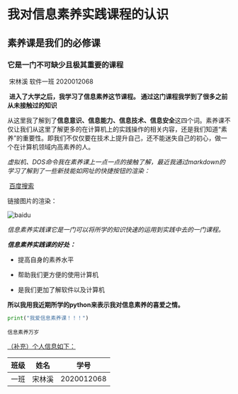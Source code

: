 # 我对信息素养实践课程的认识 

## 素养课是我们的必修课

### 它是一门不可缺少且极其重要的课程

​     宋林溪   软件一班   2020012068

​   **进入了大学之后，我学习了信息素养这节课程。 通过这门课程我学到了很多之前从未接触过的知识**

从这里我了解到了**信息意识、信息能力、信息技术、信息安全**这四个词。素养课不仅让我们从这里了解更多的在计算机上的实践操作的相关内容，还是我们知道“素养”的重要性。即我们不仅仅要在技术上提升自己，还不能迷失自己的初心，做一个在计算机领域内高素养的人。

*虚拟机、DOS命令我在素养课上一点一点的接触了解，最近我通过markdown的学习了解到了一些新技能如网址的快捷按钮的渲染：*

​    [百度搜索](https://www.baidu.com)         

链接图片的渲染：

![baidu](https://bkimg.cdn.bcebos.com/pic/279759ee3d6d55fb22bcda0961224f4a20a4dda3?x-bce-process=image/resize,m_lfit,w_268,limit_1/format,f_jpg)





*信息素养实践课它是一门可以将所学的知识快速的运用到实践中去的一门课程。*

***信息素养实践课的好处：***

* 提高自身的素养水平
* 帮助我们更方便的使用计算机

* 是我们更加了解软件以及计算机

**所以我用我近期所学的python来表示我对信息素养的喜爱之情。**

```python
print("我爱信息素养课！！！")
```

`信息素养万岁`

<u>（补充）个人信息如下：</u>

| 班级 | 姓名   | 学号       |
| ---- | ------ | ---------- |
| 一班 | 宋林溪 | 2020012068 |













